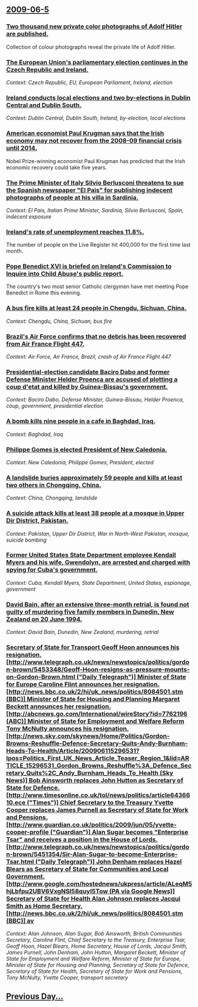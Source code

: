 ## [2009-06-5](/news/2009/06/5/index.md)

### [ Two thousand new private color photographs of Adolf Hitler are published. ](/news/2009/06/5/two-thousand-new-private-color-photographs-of-adolf-hitler-are-published.md)
Collection of colour photographs reveal the private life of Adolf Hitler.

### [ The European Union's parliamentary election continues in the Czech Republic and Ireland. ](/news/2009/06/5/the-european-union-s-parliamentary-election-continues-in-the-czech-republic-and-ireland.md)
_Context: Czech Republic, EU, European Parliament, Ireland, election_

### [ Ireland conducts local elections and two by-elections in Dublin Central and Dublin South. ](/news/2009/06/5/ireland-conducts-local-elections-and-two-by-elections-in-dublin-central-and-dublin-south.md)
_Context: Dublin Central, Dublin South, Ireland, by-election, local elections_

### [ American economist Paul Krugman says that the Irish economy may not recover from the 2008-09 financial crisis until 2014. ](/news/2009/06/5/american-economist-paul-krugman-says-that-the-irish-economy-may-not-recover-from-the-2008a09-financial-crisis-until-2014.md)
Nobel Prize-winning economist Paul Krugman has predicted that the Irish economic recovery could take five years.

### [ The Prime Minister of Italy Silvio Berlusconi threatens to sue the Spanish newspaper "El Pais" for publishing indecent photographs of people at his villa in Sardinia. ](/news/2009/06/5/the-prime-minister-of-italy-silvio-berlusconi-threatens-to-sue-the-spanish-newspaper-el-paas-for-publishing-indecent-photographs-of-peop.md)
_Context: El Pais, Italian Prime Minister, Sardinia, Silvio Berlusconi, Spain, indecent exposure_

### [ Ireland's rate of unemployment reaches 11.8%. ](/news/2009/06/5/ireland-s-rate-of-unemployment-reaches-11-8.md)
The number of people on the Live Register hit 400,000 for the first time last month.

### [ Pope Benedict XVI is briefed on Ireland's Commission to Inquire into Child Abuse's public report. ](/news/2009/06/5/pope-benedict-xvi-is-briefed-on-ireland-s-commission-to-inquire-into-child-abuse-s-public-report.md)
The country&#39;s two most senior Catholic clergymen have met meeting Pope Benedict in Rome this evening.

### [ A bus fire kills at least 24 people in Chengdu, Sichuan, China. ](/news/2009/06/5/a-bus-fire-kills-at-least-24-people-in-chengdu-sichuan-china.md)
_Context: Chengdu, China, Sichuan, bus fire_

### [ Brazil's Air Force confirms that no debris has been recovered from Air France Flight 447. ](/news/2009/06/5/brazil-s-air-force-confirms-that-no-debris-has-been-recovered-from-air-france-flight-447.md)
_Context: Air Force, Air France, Brazil, crash of Air France Flight 447_

### [ Presidential-election candidate Baciro Dabo and former Defense Minister Helder Proenca are accused of plotting a coup d'etat and killed by Guinea-Bissau's government. ](/news/2009/06/5/presidential-election-candidate-baciro-daba3-and-former-defense-minister-helder-proenca-are-accused-of-plotting-a-coup-d-a-c-tat-and-killed-b.md)
_Context: Baciro Dabo, Defense Minister, Guinea-Bissau, Helder Proenca, coup, government, presidential election_

### [ A bomb kills nine people in a cafe in Baghdad, Iraq. ](/news/2009/06/5/a-bomb-kills-nine-people-in-a-cafa-c-in-baghdad-iraq.md)
_Context: Baghdad, Iraq_

### [ Philippe Gomes is elected President of New Caledonia. ](/news/2009/06/5/philippe-goma-s-is-elected-president-of-new-caledonia.md)
_Context: New Caledonia, Philippe Gomes, President, elected_

### [ A landslide buries approximately 59 people and kills at least two others in Chongqing, China. ](/news/2009/06/5/a-landslide-buries-approximately-59-people-and-kills-at-least-two-others-in-chongqing-china.md)
_Context: China, Chongqing, landslide_

### [ A suicide attack kills at least 38 people at a mosque in Upper Dir District, Pakistan. ](/news/2009/06/5/a-suicide-attack-kills-at-least-38-people-at-a-mosque-in-upper-dir-district-pakistan.md)
_Context: Pakistan, Upper Dir District, War in North-West Pakistan, mosque, suicide bombing_

### [ Former United States State Department employee Kendall Myers and his wife, Gwendolyn, are arrested and charged with spying for Cuba's government. ](/news/2009/06/5/former-united-states-state-department-employee-kendall-myers-and-his-wife-gwendolyn-are-arrested-and-charged-with-spying-for-cuba-s-gover.md)
_Context: Cuba, Kendall Myers, State Department, United States, espionage, government_

### [ David Bain, after an extensive three-month retrial, is found not guilty of murdering five family members in Dunedin, New Zealand on 20 June 1994. ](/news/2009/06/5/david-bain-after-an-extensive-three-month-retrial-is-found-not-guilty-of-murdering-five-family-members-in-dunedin-new-zealand-on-20-june.md)
_Context: David Bain, Dunedin, New Zealand, murdering, retrial_

### [ Secretary of State for Transport Geoff Hoon announces his resignation. [http://www.telegraph.co.uk/news/newstopics/politics/gordon-brown/5453348/Geoff-Hoon-resigns-as-pressure-mounts-on-Gordon-Brown.html ("Daily Telegraph")] Minister of State for Europe Caroline Flint announces her resignation. [http://news.bbc.co.uk/2/hi/uk_news/politics/8084501.stm (BBC)] Minister of State for Housing and Planning Margaret Beckett announces her resignation. [http://abcnews.go.com/International/wireStory?id=7762196 (ABC)] Minister of State for Employment and Welfare Reform Tony McNulty announces his resignation. [http://news.sky.com/skynews/Home/Politics/Gordon-Browns-Reshuffle-Defence-Secretary-Quits-Andy-Burnham-Heads-To-Health/Article/200906115296531?lpos=Politics_First_UK_News_Article_Teaser_Region_1&lid=ARTICLE_15296531_Gordon_Browns_Reshuffle%3A_Defence_Secretary_Quits%2C_Andy_Burnham_Heads_To_Health (Sky News)] Bob Ainsworth replaces John Hutton as Secretary of State for Defence. [http://www.timesonline.co.uk/tol/news/politics/article6436610.ece ("Times")] Chief Secretary to the Treasury Yvette Cooper replaces James Purnell as Secretary of State for Work and Pensions. [http://www.guardian.co.uk/politics/2009/jun/05/yvette-cooper-profile ("Guardian")] Alan Sugar becomes "Enterprise Tsar" and receives a position in the House of Lords. [http://www.telegraph.co.uk/news/newstopics/politics/gordon-brown/5451354/Sir-Alan-Sugar-to-become-Enterprise-Tsar.html ("Daily Telegraph")] John Denham replaces Hazel Blears as Secretary of State for Communities and Local Government. [http://www.google.com/hostednews/ukpress/article/ALeqM5hjLbfpu2UBV6VxgNSl58quyI5Tow (PA via Google News)] Secretary of State for Health Alan Johnson replaces Jacqui Smith as Home Secretary. [http://news.bbc.co.uk/2/hi/uk_news/politics/8084501.stm (BBC)] av](/news/2009/06/5/secretary-of-state-for-transport-geoff-hoon-announces-his-resignation-http-www-telegraph-co-uk-news-newstopics-politics-gordon-brown-54.md)
_Context: Alan Johnson, Alan Sugar, Bob Ainsworth, British Communities Secretary, Caroline Flint, Chief Secretary to the Treasury, Enterprise Tsar, Geoff Hoon, Hazel Blears, Home Secretary, House of Lords, Jacqui Smith, James Purnell, John Denham, John Hutton, Margaret Beckett, Minister of State for Employment and Welfare Reform, Minister of State for Europe, Minister of State for Housing and Planning, Secretary of State for Defence, Secretary of State for Health, Secretary of State for Work and Pensions, Tony McNulty, Yvette Cooper, transport secretary_

## [Previous Day...](/news/2009/06/4/index.md)


